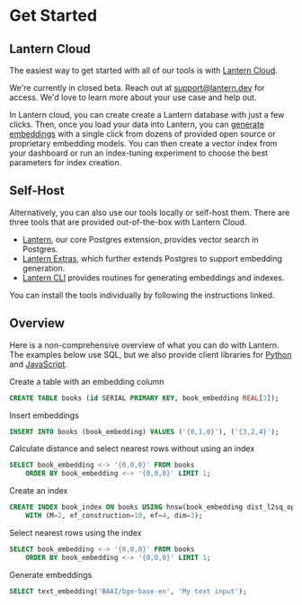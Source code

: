 # Get Started

## Lantern Cloud

The easiest way to get started with all of our tools is with [Lantern Cloud](/).

We're currently in closed beta. Reach out at support@lantern.dev for access. We'd love to learn more about your use case and help out.

In Lantern cloud, you can create create a Lantern database with just a few clicks. Then, once you load your data into Lantern,
you can [generate embeddings](/docs/develop/generate) with a single click from dozens of provided open source or proprietary embedding models.
You can then create a vector index from your dashboard or run an index-tuning experiment to choose the best parameters for index creation.

## Self-Host

Alternatively, you can also use our tools locally or self-host them. There are three tools that are provided out-of-the-box with Lantern Cloud.

- [Lantern](/docs/lantern-db/install), our core Postgres extension, provides vector search in Postgres.
- [Lantern Extras](/docs/lantern-extras/install), which further extends Postgres to support embedding generation.
- [Lantern CLI](/docs/lantern-cli/install) provides routines for generating embeddings and indexes.

You can install the tools individually by following the instructions linked.

## Overview

Here is a non-comprehensive overview of what you can do with Lantern. The examples below use SQL, but we also provide client libraries for [Python](/docs/languages/python) and [JavaScript](/docs/languages/javascript).

Create a table with an embedding column

```sql
CREATE TABLE books (id SERIAL PRIMARY KEY, book_embedding REAL[3]);
```

Insert embeddings

```sql
INSERT INTO books (book_embedding) VALUES ('{0,1,0}'), ('{3,2,4}');
```

Calculate distance and select nearest rows without using an index

```sql
SELECT book_embedding <-> '{0,0,0}' FROM books
    ORDER BY book_embedding <-> '{0,0,0}' LIMIT 1;
```

Create an index

```sql
CREATE INDEX book_index ON books USING hnsw(book_embedding dist_l2sq_ops)
    WITH (M=2, ef_construction=10, ef=4, dim=3);
```

Select nearest rows using the index

```sql
SELECT book_embedding <-> '{0,0,0}' FROM books
    ORDER BY book_embedding <-> '{0,0,0}' LIMIT 1;
```

Generate embeddings

```sql
SELECT text_embedding('BAAI/bge-base-en', 'My text input');
```
